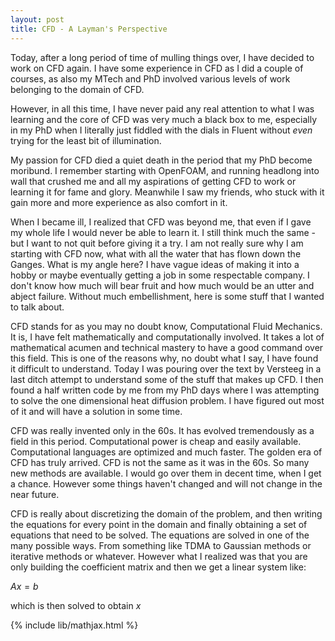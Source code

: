 ```yaml
---
layout: post
title: CFD - A Layman's Perspective
---
```


Today, after a long period of time of mulling things over, I have decided to work on CFD again. I have some experience in CFD as I did a couple of courses, as also my MTech and PhD involved various levels of work belonging to the domain of CFD.

However, in all this time, I have never paid any real attention to what I was learning and the core of CFD was very much a black box to me, especially in my PhD when I literally just fiddled with the dials in Fluent without _even_ trying for the least bit of illumination.

My passion for CFD died a quiet death in the period that my PhD become moribund. I remember starting with OpenFOAM, and running headlong into wall that crushed me and all my aspirations of getting CFD to work or learning it for fame and glory. Meanwhile I saw my friends, who stuck with it gain more and more experience as also comfort in it.

When I became ill, I realized that CFD was beyond me, that even if I gave my whole life I would never be able to learn it. I still think much the same - but I want to not quit before giving it a try. I am not really sure why I am starting with CFD now, what with all the water that has flown down the Ganges. What is my angle here? I have vague ideas of making it into a hobby or maybe eventually getting a job in some respectable company. I don't know how much will bear fruit and how much would be an utter and abject failure. Without much embellishment, here is some stuff that I wanted to talk about.

CFD stands for as you may no doubt know, Computational Fluid Mechanics. It is, I have felt mathematically and computationally involved. It takes a lot of mathematical acumen and technical mastery to have a good command over this field. This is one of the reasons why, no doubt what I say, I have found it difficult to understand. Today I was pouring over the text by Versteeg in a last ditch attempt to understand some of the stuff that makes up CFD. I then found a half written code by me from my PhD days where I was attempting to solve the one dimensional heat diffusion problem. I have figured out most of it and will have a solution in some time.

CFD was really invented only in the 60s. It has evolved tremendously as a field in this period. Computational power is cheap and easily available. Computational languages are optimized and much faster. The golden era of CFD has truly arrived. CFD is not the same as it was in the 60s. So many new methods are available. I would go over them in decent time, when I get a chance. However some things haven't changed and will not change in the near future.

CFD is really about discretizing the domain of the problem, and then writing the equations for every point in the domain and finally obtaining a set of equations that need to be solved. The equations are solved in one of the many possible ways. From something like TDMA to Gaussian methods or iterative methods or whatever. However what I realized was that you are only building the coefficient matrix and then we get a linear system like:

$Ax = b$

which is then solved to obtain $x$

{% include lib/mathjax.html %}
